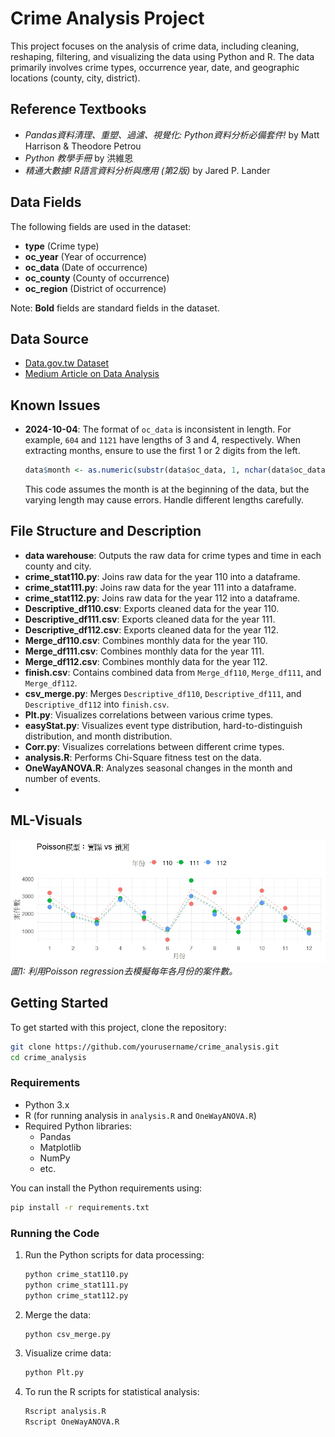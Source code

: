 # Crime Analysis Project

This project focuses on the analysis of crime data, including cleaning, reshaping, filtering, and visualizing the data using Python and R. The data primarily involves crime types, occurrence year, date, and geographic locations (county, city, district).

## Reference Textbooks
- *Pandas資料清理、重塑、過濾、視覺化: Python資料分析必備套件!* by Matt Harrison & Theodore Petrou
- *Python 教學手冊* by 洪維恩
- *精通大數據! R語言資料分析與應用 (第2版)* by Jared P. Lander

## Data Fields

The following fields are used in the dataset:
- **type** (Crime type)
- **oc_year** (Year of occurrence)
- **oc_data** (Date of occurrence)
- **oc_county** (County of occurrence)
- **oc_region** (District of occurrence)

Note: **Bold** fields are standard fields in the dataset.

## Data Source

- [Data.gov.tw Dataset](https://data.gov.tw/dataset/14200)
- [Medium Article on Data Analysis](https://medium.com/@jason8410271027/%E8%B3%87%E6%96%99%E5%88%86%E6%9E%90%E7%AC%AC%E4%B8%80%E6%AD%A5-%E8%B3%87%E6%96%99%E6%93%B7%E5%8F%96-%E6%95%B4%E7%90%86-%E5%8F%AF%E8%A6%96%E5%8C%96-efa30b4dde56)

## Known Issues

- **2024-10-04**: The format of `oc_data` is inconsistent in length. For example, `604` and `1121` have lengths of 3 and 4, respectively. When extracting months, ensure to use the first 1 or 2 digits from the left.
  
  ```R
  data$month <- as.numeric(substr(data$oc_data, 1, nchar(data$oc_data) - 2))
  ```
  This code assumes the month is at the beginning of the data, but the varying length may cause errors. Handle different lengths carefully.

## File Structure and Description

- **data warehouse**: Outputs the raw data for crime types and time in each county and city.
- **crime_stat110.py**: Joins raw data for the year 110 into a dataframe.
- **crime_stat111.py**: Joins raw data for the year 111 into a dataframe.
- **crime_stat112.py**: Joins raw data for the year 112 into a dataframe.
- **Descriptive_df110.csv**: Exports cleaned data for the year 110.
- **Descriptive_df111.csv**: Exports cleaned data for the year 111.
- **Descriptive_df112.csv**: Exports cleaned data for the year 112.
- **Merge_df110.csv**: Combines monthly data for the year 110.
- **Merge_df111.csv**: Combines monthly data for the year 111.
- **Merge_df112.csv**: Combines monthly data for the year 112.
- **finish.csv**: Contains combined data from `Merge_df110`, `Merge_df111`, and `Merge_df112`.
- **csv_merge.py**: Merges `Descriptive_df110`, `Descriptive_df111`, and `Descriptive_df112` into `finish.csv`.
- **Plt.py**: Visualizes correlations between various crime types.
- **easyStat.py**: Visualizes event type distribution, hard-to-distinguish distribution, and month distribution.
- **Corr.py**: Visualizes correlations between different crime types.
- **analysis.R**: Performs Chi-Square fitness test on the data.
- **OneWayANOVA.R**: Analyzes seasonal changes in the month and number of events.
- 
## ML-Visuals
![Poisson regression](plot/Pplot.jpeg)  
*圖1: 利用Poisson regression去模擬每年各月份的案件數。*

## Getting Started

To get started with this project, clone the repository:

```bash
git clone https://github.com/yourusername/crime_analysis.git
cd crime_analysis
```

### Requirements

- Python 3.x
- R (for running analysis in `analysis.R` and `OneWayANOVA.R`)
- Required Python libraries:
  - Pandas
  - Matplotlib
  - NumPy
  - etc.

You can install the Python requirements using:

```bash
pip install -r requirements.txt
```

### Running the Code

1. Run the Python scripts for data processing:
   ```bash
   python crime_stat110.py
   python crime_stat111.py
   python crime_stat112.py
   ```

2. Merge the data:
   ```bash
   python csv_merge.py
   ```

3. Visualize crime data:
   ```bash
   python Plt.py
   ```

4. To run the R scripts for statistical analysis:
   ```bash
   Rscript analysis.R
   Rscript OneWayANOVA.R
   ```

